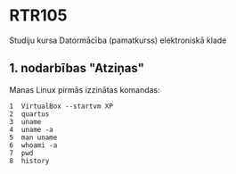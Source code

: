 # RTR105
Studiju kursa Datormācība (pamatkurss) elektroniskā klade

## 1. nodarbības "Atziņas"
Manas Linux pirmās izzinātas komandas:

    1  VirtualBox --startvm XP
    2  quartus
    3  uname
    4  uname -a
    5  man uname
    6  whoami -a
    7  pwd
    8  history
